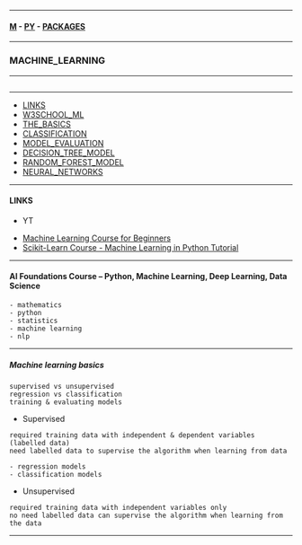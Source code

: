 
---

#### [M](https://github.com/ttltrk/TTT/blob/master/menu.md) - [PY](https://github.com/ttltrk/TTT/blob/master/PY/PY.md) - [PACKAGES](https://github.com/ttltrk/TTT/blob/master/PY/PACKAGES/PACKAGES.md)

---

### MACHINE_LEARNING

---

```

```

---

* [LINKS](#LINKS)
* [W3SCHOOL_ML](https://github.com/ttltrk/TTT/blob/master/PY/PACKAGES/MACHINE_LEARNING/W3SCHOOL_ML.md)
* [THE_BASICS](https://github.com/ttltrk/TTT/blob/master/PY/PACKAGES/MACHINE_LEARNING/THE_BASICS.md)
* [CLASSIFICATION](https://github.com/ttltrk/TTT/blob/master/PY/PACKAGES/MACHINE_LEARNING/CLASSIFICATION.md)
* [MODEL_EVALUATION](https://github.com/ttltrk/TTT/blob/master/PY/PACKAGES/MACHINE_LEARNING/MODEL_EVALUATION.md)
* [DECISION_TREE_MODEL](https://github.com/ttltrk/TTT/blob/master/PY/PACKAGES/MACHINE_LEARNING/DECISION_TREE_MODEL.md)
* [RANDOM_FOREST_MODEL](https://github.com/ttltrk/TTT/blob/master/PY/PACKAGES/MACHINE_LEARNING/RANDOM_FOREST_MODEL.md)
* [NEURAL_NETWORKS](https://github.com/ttltrk/TTT/blob/master/PY/PACKAGES/MACHINE_LEARNING/NEURAL_NETWORKS.md)

---

#### LINKS

- YT

* [Machine Learning Course for Beginners](https://www.youtube.com/watch?v=NWONeJKn6kc&t=5885s)
* [Scikit-Learn Course - Machine Learning in Python Tutorial](https://www.youtube.com/watch?v=pqNCD_5r0IU)

---

#### AI Foundations Course – Python, Machine Learning, Deep Learning, Data Science

```
- mathematics
- python
- statistics
- machine learning
- nlp
```

---

##### Machine learning basics

```
supervised vs unsupervised
regression vs classification
training & evaluating models
```

- Supervised

```
required training data with independent & dependent variables (labelled data)
need labelled data to supervise the algorithm when learning from data

- regression models
- classification models
```

- Unsupervised

```
required training data with independent variables only
no need labelled data can supervise the algorithm when learning from the data 
```

---
